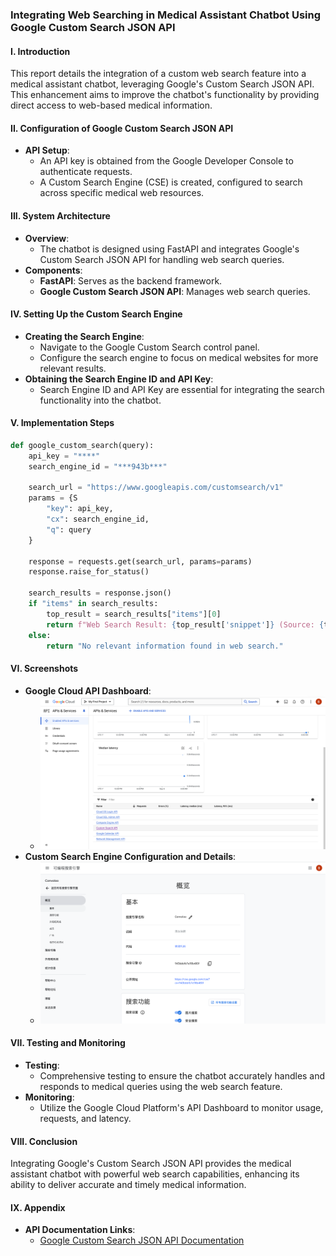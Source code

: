 ### **Integrating Web Searching in Medical Assistant Chatbot Using Google Custom Search JSON API**

#### **I. Introduction**
This report details the integration of a custom web search feature into a medical assistant chatbot, leveraging Google's Custom Search JSON API. This enhancement aims to improve the chatbot's functionality by providing direct access to web-based medical information.

#### **II. Configuration of Google Custom Search JSON API**
- **API Setup**:
  - An API key is obtained from the Google Developer Console to authenticate requests.
  - A Custom Search Engine (CSE) is created, configured to search across specific medical web resources.

#### **III. System Architecture**
- **Overview**:
  - The chatbot is designed using FastAPI and integrates Google's Custom Search JSON API for handling web search queries.
- **Components**:
  - **FastAPI**: Serves as the backend framework.
  - **Google Custom Search JSON API**: Manages web search queries.

#### **IV. Setting Up the Custom Search Engine**
- **Creating the Search Engine**:
  - Navigate to the Google Custom Search control panel.
  - Configure the search engine to focus on medical websites for more relevant results.
- **Obtaining the Search Engine ID and API Key**:
  - Search Engine ID and API Key are essential for integrating the search functionality into the chatbot.

#### **V. Implementation Steps**
```python
def google_custom_search(query):
    api_key = "****" 
    search_engine_id = "***943b***" 
    
    search_url = "https://www.googleapis.com/customsearch/v1"
    params = {S
        "key": api_key,
        "cx": search_engine_id,
        "q": query
    }
    
    response = requests.get(search_url, params=params)
    response.raise_for_status()
    
    search_results = response.json()
    if "items" in search_results:
        top_result = search_results["items"][0]
        return f"Web Search Result: {top_result['snippet']} (Source: {top_result['link']})"
    else:
        return "No relevant information found in web search."
```
#### **VI. Screenshots**
- **Google Cloud API Dashboard**:
  - ![Google Cloud API Dashboard](image1.png)
- **Custom Search Engine Configuration and Details**:
  - ![Search Engine Details](image2.png)

#### **VII. Testing and Monitoring**
- **Testing**:
  - Comprehensive testing to ensure the chatbot accurately handles and responds to medical queries using the web search feature.
- **Monitoring**:
  - Utilize the Google Cloud Platform's API Dashboard to monitor usage, requests, and latency.

#### **VIII. Conclusion**
Integrating Google's Custom Search JSON API provides the medical assistant chatbot with powerful web search capabilities, enhancing its ability to deliver accurate and timely medical information.

#### **IX. Appendix**
- **API Documentation Links**:
  - [Google Custom Search JSON API Documentation](https://developers.google.com/custom-search/v1/overview)

